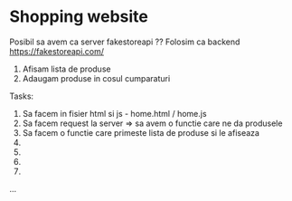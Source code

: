  # Shopping website

Posibil sa avem ca server fakestoreapi
?? Folosim ca backend https://fakestoreapi.com/

1. Afisam lista de produse
2. Adaugam produse in cosul cumparaturi

Tasks:

1. Sa facem in fisier html si js - home.html / home.js
2. Sa facem request la server => sa avem o functie care ne da produsele 
3. Sa facem o functie care primeste lista de produse si le afiseaza
4. 
5.
6.
7.
...

